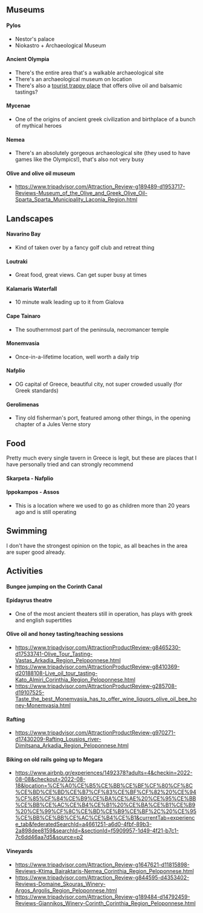 ## Museums

#### Pylos
* Nestor's palace
* Niokastro + Archaeological Museum 

#### Ancient Olympia
* There's the entire area that's a walkable archaeological site
* There's an archaeological museum on location
* There's also a [tourist trappy place](https://www.google.com/maps/place/Padelina+Shopping+Center/@37.6578876,21.6291662,13.35z/data=!4m7!3m6!1s0x13609302a1c1e39f:0x7c1e2389def98c6d!8m2!3d37.6545486!4d21.6251525!9m1!1b1) that offers olive oil and balsamic tastings?

#### Mycenae
* One of the origins of ancient greek civilization and birthplace of a bunch of mythical heroes

#### Nemea
* There's an absolutely gorgeous archaeological site (they used to have games like the Olympics!), that's also not very busy

#### Olive and olive oil museum
* https://www.tripadvisor.com/Attraction_Review-g189489-d1953717-Reviews-Museum_of_the_Olive_and_Greek_Olive_Oil-Sparta_Sparta_Municipality_Laconia_Region.html


## Landscapes

#### Navarino Bay
* Kind of taken over by a fancy golf club and retreat thing

#### Loutraki
* Great food, great views. Can get super busy at times

#### Kalamaris Waterfall
* 10 minute walk leading up to it from Gialova

#### Cape Tainaro
* The southernmost part of the peninsula, necromancer temple

#### Monemvasia
* Once-in-a-lifetime location, well worth a daily trip

#### Nafplio
* OG capital of Greece, beautiful city, not super crowded usually (for Greek standards)

#### Gerolimenas
* Tiny old fisherman's port, featured among other things, in the opening chapter of a Jules Verne story


## Food
Pretty much every single tavern in Greece is legit, but these are places that I have personally tried and can strongly recommend

#### Skarpeta - Nafplio

#### Ippokampos - Assos
* This is a location where we used to go as children more than 20 years ago and is still operating


## Swimming
I don't have the strongest opinion on the topic, as all beaches in the area are super good already.


## Activities

#### Bungee jumping on the Corinth Canal

#### Epidayrus theatre
* One of the most ancient theaters still in operation, has plays with greek and english supertitles

#### Olive oil and honey tasting/teaching sessions
* https://www.tripadvisor.com/AttractionProductReview-g8465230-d17533741-Olive_Tour_Tasting-Vastas_Arkadia_Region_Peloponnese.html
* https://www.tripadvisor.com/AttractionProductReview-g8410369-d20188108-Live_oil_tour_tasting-Kato_Almiri_Corinthia_Region_Peloponnese.html
* https://www.tripadvisor.com/AttractionProductReview-g285708-d19107525-Taste_the_best_Monemvasia_has_to_offer_wine_liquors_olive_oil_bee_honey-Monemvasia.html

#### Rafting
* https://www.tripadvisor.com/AttractionProductReview-g970271-d17430209-Rafting_Lousios_river-Dimitsana_Arkadia_Region_Peloponnese.html

#### Biking on old rails going up to Megara
* https://www.airbnb.gr/experiences/1492378?adults=4&checkin=2022-08-08&checkout=2022-08-18&location=%CE%A0%CE%B5%CE%BB%CE%BF%CF%80%CF%8C%CE%BD%CE%BD%CE%B7%CF%83%CE%BF%CF%82%20%CE%94%CF%85%CF%84%CE%B9%CE%BA%CE%AE%20%CE%95%CE%BB%CE%BB%CE%AC%CE%B4%CE%B1%20%CE%BA%CE%B1%CE%B9%20%CE%99%CF%8C%CE%BD%CE%B9%CE%BF%2C%20%CE%95%CE%BB%CE%BB%CE%AC%CE%B4%CE%B1&currentTab=experience_tab&federatedSearchId=a4661251-a6d0-4fbf-89b3-2a898dee8159&searchId=&sectionId=f5909957-1d49-4f21-b7c1-7c6dd46aa7d5&source=p2

#### Vineyards
* https://www.tripadvisor.com/Attraction_Review-g1647621-d11815898-Reviews-Ktima_Bairaktaris-Nemea_Corinthia_Region_Peloponnese.html
* https://www.tripadvisor.com/Attraction_Review-g844595-d4353402-Reviews-Domaine_Skouras_Winery-Argos_Argolis_Region_Peloponnese.html
* https://www.tripadvisor.com/Attraction_Review-g189484-d14792459-Reviews-Giannikos_Winery-Corinth_Corinthia_Region_Peloponnese.html